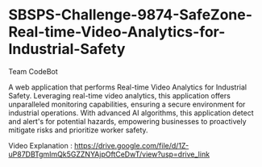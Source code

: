 # SBSPS-Challenge-9874-SafeZone-Real-time-Video-Analytics-for-Industrial-Safety

Team CodeBot

A web application that performs Real-time Video Analytics for Industrial Safety.  Leveraging real-time video analytics, this application offers unparalleled monitoring capabilities, ensuring a secure environment for industrial operations. With advanced AI algorithms, this application detect and alert's for potential hazards, empowering businesses to proactively mitigate risks and prioritize worker safety. 

Video Explanation : https://drive.google.com/file/d/1Z-uP87DBTgmImQk5GZZNYAjpOftCeDwT/view?usp=drive_link
